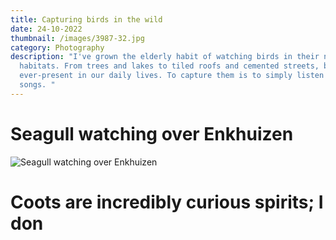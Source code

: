 ```yaml
---
title: Capturing birds in the wild
date: 24-10-2022
thumbnail: /images/3987-32.jpg
category: Photography
description: "I've grown the elderly habit of watching birds in their natural
  habitats. From trees and lakes to tiled roofs and cemented streets, birds are
  ever-present in our daily lives. To capture them is to simply listen to their
  songs. "
---
```

# **Seagull watching over Enkhuizen**

![](/images/3987-34.jpg "Seagull watching over Enkhuizen")

# Coots are incredibly curious spirits; I don